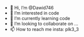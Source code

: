 - 👋 Hi, I’m @Dawid746
- 👀 I’m interested in code
- 🌱 I’m currently learning code
- 💞️ I’m looking to collaborate on ...
- 📫 How to reach me insta: plk3_3

<!---
Dawid746/Dawid746 is a ✨ special ✨ repository because its `README.md` (this file) appears on your GitHub profile.
You can click the Preview link to take a look at your changes.
--->
